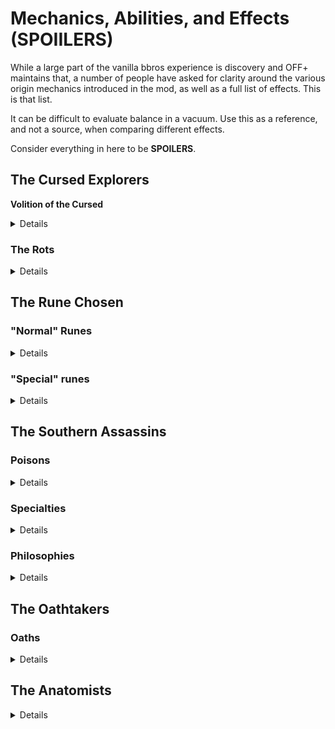 # Mechanics, Abilities, and Effects (SPOIILERS)

While a large part of the vanilla bbros experience is discovery and OFF+ maintains that, a number of people have asked for clarity around the various origin mechanics introduced in the mod, as well as a full list of effects. This is that list.

It can be difficult to evaluate balance in a vacuum. Use this as a reference, and not a source, when comparing different effects.

Consider everything in here to be **SPOILERS**.

## The Cursed Explorers

**Volition of the Cursed**

<details>

+1 Resolve, Melee Skill, Ranged Skill, Melee Defense, and Ranged Defense per Legendary Location cleared ("cleared" means won the battle, if there's a battle associated with the location - otherwise you just need to complete the event).

Paid 85% of their normal daily wage if the bro has any active Rot effects.

Gained automatically when either of the above effects apply.

</details>

### The Rots

<details>

Rots are gained in a special event that fires every 8-12 days. Bros have a 100% chance to contract a random Rot effect, -10% for each Rot they currently have. Each Rot can only be contracted by a bro once.

**Lungrot**

For each active Rot effect on the character, -1 Fatigue Recovery per turn

**Heartrot**

For each active Rot effect on the character, the threshold to sustain injuries on getting hit is decreased by 5%

**Spinerot**

For each active Rot effect on the character, -5% damage inflicted

**Mindrot**

For each active Rot effect on the character, -5% XP gain

**Nerverot**

For each active Rot effect on the character, -8% chance to hit for the next 2 attacks after landing a hit

</details>

## The Rune Chosen

### "Normal" Runes

<details>

Runes show up in post battle loot when eligible bros die. Only one rune drops upon death. The rune dropped depends on the "score" of the slain bro, which is his level + the number of rune effects he had.

**Rune of the Threshold**

+5% Experience Gain

Score: 2-3

**Unpassage Rune**

Injuries heal 1 day faster

Recover 10 Hitpoints after each battle

Score: 4-5

**Rune of the Warrior King**

+4 Melee Skill, +4 Ranged Skill, +2 Melee Defense, +2 Ranged Defense per weapon mastery

Score: 6-7

**Rune of the Old God**

+3 Fatigue Recovery per turn

No morale check triggered upon losing hitpoints

No morale check triggered upon allies fleeing

No morale check triggered upon allies dying

Score: 8-10

**Death's Door Rune**

+15% damage if hitpoints are below 75%

Gain +4 Resolve and +6 Initiative each time hitpoints are lost, resetting at the end of combat

Score: 11+

</details>

### "Special" runes

<details>

**Nemesis Rune**

Reduce the Resolve of any opponent engaged in melee by 5

+15 Resolve when in battle with enemy champions or leaders ("leader" means an enemy with the "captain" effect)

Added to post battle loot when you kill an enemy champion

**Rune of the Berserker**

Recover 1 Hitpoint per turn for each active rune

Once per turn, killing an opponent reduces current fatigue by 5

The threshold to sustain injuries on getting hit is decreased by 20%

Acquired via an event that can trigger after the Ijirok is killed

Added to post battle loot if a bro with it active dies (will always drop instead of other runes)

</details>

## The Southern Assassins

### Poisons

<details>

Poisons are gained at random upon reaching level 2. All poisons need to do 6 hitpoint damage to take effect and normally do not apply to the undead, just like vanilla poisons.

**Holy Water**

Inflicts 10-15 damage for two turns

Only works against the undead (including Nachzehrers)

Can stack multiple times

**Lion Leech Poison**

Reduces Resolve by 5 for 2 turns

Can stack multiple times

**Mudblood Venom**

Inflicts 10 extra Fatigue on hit

Reduces Fatigue Recovery per turn by 15 for 2 turns

Does not stack

**Gilder's Gaze**

Reduces Vision by 5 and damage by 20% for 2 turns

Does not stack

**Violet Paralytic**

Reduces Action Points by 2 for 1 turn

Can stack

</details>

### Specialties

<details>

Specialties are gain at random upon reaching level 5.

**Mubarizun**

+15% damage in engaged with a single enemy

+5 Melee Defense and Ranged Defense if there are no allies in adjacent tiles

**Challenger**

+8 Resolve and Initiative if outnumbered by the enemy

+4 Melee Skill, Ranged Skill, Melee Defense, and Ranged Defense if outnumbered by the enemy

**Torturer**

The threshold to inflict injuries is lowered by 25% against targets who are injured or under the effects of poison

+10% chance to hit targets who are injured or under the effects of poison

**Predator**

+5% damage for each other combatant engaged with the target

+10% chance to hit targets with Wavering or worse morale

**Ambidextrous**

Consumables such as nets cost 3 Action Points to use and build up 50% less Fatigue

</details>

### Philosophies

<details>

Philosophies are gained at random upon reaching level 8.

**Way of the Gilder**

+100% chance to hit each combat until successfully landing a blow

No morale check triggered upon losing hitpoints

No morale check triggered upon allies fleeing

No morale check triggered upon allies dying

**Way of the Scorpion**

+2 Fatigue Recovery per turn

Builds up 1 less Fatigue for each tile travelled

**Way of the Shadow**

+15 Resolve at night or when in smoke

+20 Initiative at night or when in smoke

+1 Vision at night or when in smoke

Not affected by nighttime penalties

Being in smoke no longer imposes a Ranged Skill penalty

**Way of the Spider**

+5 additional damage for each active poison on the target, up to 20 total

**Way of the Wolf**

+20% damage against targets that have not yet acted

The Adrenaline skill costs 60% less Fatigue

</details>

## The Oathtakers

### Oaths

<details>

Bros can be committed to unlocked oaths via the Book of Oaths. The player starts with the Oaths of Tithing and Loyalty, and unlocks more as their bros complete oaths. Oaths are completed by fulfilling certain conditions unique to the oath taken (e.g. "take part in 5 consecutive, victorious battles") and confirming via the Book of Oaths.

There are five unlocks, which are granted via a special event that also gives an Oathtaker (with scaled gear), if the player chooses to take him on to the company. The unlocks trigger at 3, 7, 12, 19, and 30 completed oaths. Only bros currently in the company count towards completion. New oaths come in specific groups (i.e. the Oaths of Endurance and Sacrifice are always unlocked together).

**Oath of Distinction (active)**

-10% damage if there are allies in adjacent tiles

-5 Melee Skill and Ranged Skill if there are allies in adjacent tiles

Uphold by slaying 3 enemy champions or leaders

**Oath of Distinction (completed)**

+10 Resolve and Initiative if there are no allies in adjacent tiles

+10% Experience Gain if there are no allies in adjacent tiles

**Oath of Dominion (active)**

-5 Melee Skill and Ranged Skill when fighting human opponents

Uphold by personally slaying 2 Unholds, a Hexe, or a Lindwurm

**Oath of Dominion (completed)**

+10 Resolve

Reduces the Resolve on any opponent engaged in melee by 3

**Oath of Endurance (active)**

-3 Fatigue Recovery per turn

Uphold by taking part in 5 consecutive battles

**Oath of Endurance (completed)**

+12 Fatigue

The Recover skill now reduces current Fatigue by 66%

**Oath of Fortification (active)**

-10 Resolve when not equipped with a shield

-5 Melee Defense and Ranged Defense when not equipped with a shield

Uphold by blocking or dodging 50 attacks

**Oath of Fortification (completed)**

+15% damage when equipped with a shield

The Knock Back skill has a 33% chance to stun

Only receive 50% damage from the first hit which doesn't ignore armor of every combat encounter

**Oath of Honor (active)**

Cannot use ranged attacks or tools

Uphold by allowing enemies to flee without running them down 10 times

**Oath of Honor (completed)**

Will start combat at Confident morale if permitted by mood

+10% Resolve when at Confident morale

**Oath of Loyalty (active)**

-50% Experience Gain if the company has no active contract

Uphold by successfully completing 8 contracts

**Oath of Loyalty (completed)**

Gain additional Renown (5) and relations (1.0) each time you successfully complete a contract

**Oath of Proving (active)**

-100% Experience Gain each combat until scoring a kill

Uphold by gaining 2000 experience

**Oath of Proving (completed)**

+5 Melee Defense and Ranged Defense each combat until scoring a kill

**Oath of Righteousness (active)**

-20% Experience Gain if not fighting undead

Uphold by personally slaying 9 undead and a Necromancer, Geist, Necrosavant, or Ancient Priest

**Oath of Righteousness (completed)**

+10% damage when fighting undead

+5 Melee Defense when fighting undead

All kills are fatalities (if the weapon allows) when fighting undead

**Oath of Sacrifice (active)**

The threshold to sustain injuries on getting hit is decreased by 33%

Uphold by sustaining 5 injuries

**Oath of Sacrifice (completed)**

The threshold to sustain injuries on getting hit is increased by 20%

Receives only 80% of any damage while affected by injuries (including permanent injuries)

**Oath of Tithing (active)**

Takes 10% of all crowns looted or earned from contracts

Uphold by tithing at least 500 crowns

**Oath of Tithing (completed)**

All brothers with the Oathtaker background are paid 10% fewer wages

All Oathtaker recruits cost 1000 fewer crowns to hire, to a minimum of 1500

**Oath of Valor (active)**

Cannot be of Confident morale

Uphold by taking part in 8 battles against outnumbering foes

**Oath of Valor (completed)**

Will not flee in battle

+5 Resolve to adjacent bros who have not also completed the Oath of Valor

**Oath of Vengeance (active)**

-10 Resolve if not fighting greenskins

Uphold by helping the company fell 30 goblins or orcs and personally slaying an Orc Warlord, Goblin Overseer, or Goblin Shaman

**Oath of Vengeance (completed)**

+2 Fatigue Recovery per turn when fighting greenskins

+10 Ranged Defense when fighting greenskins

**Oath of Wrath (active)**

-5 Melee Defense and Ranged Defense

Uphold by destroying 8 human outlaw locations (Brigand, Barbarian, or Nomad) and personally slaying a Brigand Leader, Barbarian Chosen, or Nomad Leader

**Oath of Wrath (completed)**

The threshold to inflict injuries is 25% lower while wielding a double gripped or two handed weapon (including ranged)

**Oath of Redemption (active)**

Cannot be of Confident or Steady morale

Uphold by personally slaying 30 foes

Only obtainable by a specific bro gained in an event

**Oath of Redemption (completed)**

+20 Resolve when at Wavering morale

+30 Resolve when at Breaking morale

+40 Resolve when at Fleeing morale

No morale check triggered upon losing hitpoints

Receives only 90% of any damage received

Only obtainable by a specific bro gained in an event

</details>

## The Anatomists

<details>

**Vengeful Strikes**

Every time this character takes armor damage, 50% of that damage is added to their next attack. Resets upon landing a hit.
Added to post battle loot after slaying the Conqueror

</details>
